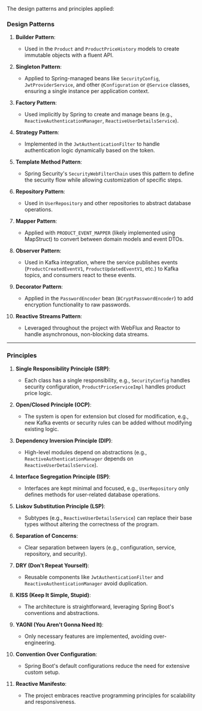 The design patterns and principles applied:

### **Design Patterns**
1. **Builder Pattern**:
    - Used in the `Product` and `ProductPriceHistory` models to create immutable objects with a fluent API.

2. **Singleton Pattern**:
    - Applied to Spring-managed beans like `SecurityConfig`, `JwtProviderService`, and other `@Configuration` or `@Service` classes, ensuring a single instance per application context.

3. **Factory Pattern**:
    - Used implicitly by Spring to create and manage beans (e.g., `ReactiveAuthenticationManager`, `ReactiveUserDetailsService`).

4. **Strategy Pattern**:
    - Implemented in the `JwtAuthenticationFilter` to handle authentication logic dynamically based on the token.

5. **Template Method Pattern**:
    - Spring Security's `SecurityWebFilterChain` uses this pattern to define the security flow while allowing customization of specific steps.

6. **Repository Pattern**:
    - Used in `UserRepository` and other repositories to abstract database operations.

7. **Mapper Pattern**:
    - Applied with `PRODUCT_EVENT_MAPPER` (likely implemented using MapStruct) to convert between domain models and event DTOs.

8. **Observer Pattern**:
    - Used in Kafka integration, where the service publishes events (`ProductCreatedEventV1`, `ProductUpdatedEventV1`, etc.) to Kafka topics, and consumers react to these events.

9. **Decorator Pattern**:
    - Applied in the `PasswordEncoder` bean (`BCryptPasswordEncoder`) to add encryption functionality to raw passwords.

10. **Reactive Streams Pattern**:
    - Leveraged throughout the project with WebFlux and Reactor to handle asynchronous, non-blocking data streams.

---

### **Principles**
1. **Single Responsibility Principle (SRP)**:
    - Each class has a single responsibility, e.g., `SecurityConfig` handles security configuration, `ProductPriceServiceImpl` handles product price logic.

2. **Open/Closed Principle (OCP)**:
    - The system is open for extension but closed for modification, e.g., new Kafka events or security rules can be added without modifying existing logic.

3. **Dependency Inversion Principle (DIP)**:
    - High-level modules depend on abstractions (e.g., `ReactiveAuthenticationManager` depends on `ReactiveUserDetailsService`).

4. **Interface Segregation Principle (ISP)**:
    - Interfaces are kept minimal and focused, e.g., `UserRepository` only defines methods for user-related database operations.

5. **Liskov Substitution Principle (LSP)**:
    - Subtypes (e.g., `ReactiveUserDetailsService`) can replace their base types without altering the correctness of the program.

6. **Separation of Concerns**:
    - Clear separation between layers (e.g., configuration, service, repository, and security).

7. **DRY (Don't Repeat Yourself)**:
    - Reusable components like `JwtAuthenticationFilter` and `ReactiveAuthenticationManager` avoid duplication.

8. **KISS (Keep It Simple, Stupid)**:
    - The architecture is straightforward, leveraging Spring Boot's conventions and abstractions.

9. **YAGNI (You Aren't Gonna Need It)**:
    - Only necessary features are implemented, avoiding over-engineering.

10. **Convention Over Configuration**:
    - Spring Boot's default configurations reduce the need for extensive custom setup.

11. **Reactive Manifesto**:
    - The project embraces reactive programming principles for scalability and responsiveness.
